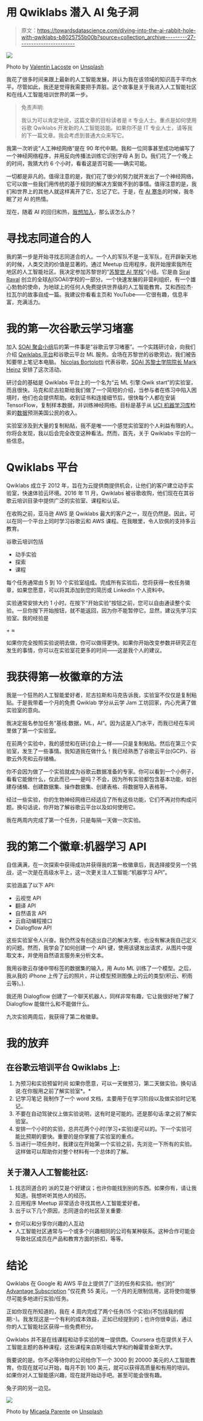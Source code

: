 # 用 Qwiklabs 潜入 AI 兔子洞

> 原文：<https://towardsdatascience.com/diving-into-the-ai-rabbit-hole-with-qwiklabs-b8025755b00b?source=collection_archive---------27----------------------->

![](img/fa25497f1ac6ba6fa4580b3300866124.png)

Photo by [Valentin Lacoste](https://unsplash.com/@valentinlacoste?utm_source=medium&utm_medium=referral) on [Unsplash](https://unsplash.com?utm_source=medium&utm_medium=referral)

我花了很多时间来跟上最新的人工智能发展，并认为我在该领域的知识高于平均水平。尽管如此，我还是觉得我需要把手弄脏。这个故事是关于我进入人工智能社区和在线人工智能培训世界的第一步。

> 免责声明:
> 
> 我认为可以肯定地说，这篇文章的目标读者是 it 专业人士。重点是如何使用谷歌 Qwiklabs 开发新的人工智能技能。如果你不是 IT 专业人士，请等我的下一篇文章。我会考虑到普通大众来写它。

我第一次听说“人工神经网络”是在 90 年代中期。我和一位同事甚至成功地编写了一个神经网络程序，并用反向传播法训练它识别字母 A 到 D。我们花了一个晚上的时间，我猜大约 6 个小时，看看这是否可能——确实可能。

一切都是非凡的。值得注意的是，我们花了很少的努力就开发出了一个神经网络，它可以做一些我们用传统的基于规则的解决方案做不到的事情。值得注意的是，我们和世界上的其他人就这样离开了它，忘记了它。于是，在 [AI 寒冬](https://en.wikipedia.org/wiki/AI_winter)的时候，我冬眠了对 AI 的热情。

现在，随着 AI 的回归和热，[我想加入](/ai-fear-uncertainty-and-hope-3162066184bd)，那么该怎么办？

# 寻找志同道合的人

我的第一步是开始寻找志同道合的人。一个人的军队不是一支军队，在开辟新天地的时候，人类交流的价值是显著的。通过 Meetup 应用程序，我开始搜索我所在地区的人工智能社区。我决定参加苏黎世的“[苏黎世 AI 学校](https://www.meetup.com/School-of-AI-Zurich/)”小组。它是由 [Siraj Raval](https://medium.com/@siraj_raval) 创立的全球[AI](https://www.theschool.ai/)(SOAI)学校的一部分。一个快速发展的非营利组织，有一个雄心勃勃的使命，为地球上的任何人免费提供世界级的人工智能教育。艾和西拉杰·拉瓦尔的故事自成一篇。我建议你看看主页和 YouTube——它很有趣，信息丰富，充满活力。

# 我的第一次谷歌云学习堵塞

加入 [SOAI 聚会小组](https://www.meetup.com/School-of-AI-Zurich/)后的第一件事是“谷歌云学习堵塞”。一个实践研讨会，向我们介绍 [Qwiklabs 平台](https://google.qwiklabs.com/)和谷歌云平台 ML 服务。会场在苏黎世的谷歌旁边，我们被告知要带上笔记本电脑。 [Nicolas Bortolotti](https://medium.com/u/c290e518efa1?source=post_page-----b8025755b00b--------------------------------) 代表谷歌，[SOAI 苏黎士学院院长 Mark Heinz](https://www.linkedin.com/in/mark-heinz-a1369911) 安排了这次活动。

研讨会的基础是 Qwiklabs 平台上的一个名为“云 ML 引擎:Qwik start”的实验室，而且很快。马克和尼古拉斯给我们做了一个简短的介绍，当参与者在练习中陷入困境时，他们也会提供帮助。收到证书和连接细节后，很快每个人都在安装 TensorFlow，复制样本数据，并训练神经网络。目标是基于从 [UCI 机器学习库](https://archive.ics.uci.edu/ml/about.html)检索的[数据](https://archive.ics.uci.edu/ml/datasets/Census+Income)预测美国公民的收入。

实验室涉及到大量的复制粘贴，我不是唯一一个感觉实验室的个人利益有限的人。你将会发现，我以后会完全改变这种看法。然而，首先，关于 Qwiklabs 平台的一些信息。

# Qwiklabs 平台

Qwiklabs 成立于 2012 年，旨在为云提供商提供机会，让他们的客户建立动手实验室，快速体验云环境。2016 年 11 月，Qwiklabs 被谷歌收购，他们现在在其谷歌云培训目录中提供广泛的实验室、课程和认证。

在收购之前，亚马逊 AWS 是 Qwiklabs 最大的客户之一，现在仍然是。因此，可以在同一个平台上同时学习谷歌云和 AWS 课程。在我眼里，令人钦佩的支持多云教育。

谷歌云培训包括

*   动手实验
*   探索
*   课程

每个任务通常由 5 到 10 个实验室组成。完成所有实验后，您将获得一枚任务徽章，如果您愿意，可以将其添加到您的简历或 LinkedIn 个人资料中。

实验通常安排大约 1 小时。在按下“开始实验”按钮之前，您可以自由通读整个实验。一旦你按下开始按钮，就不能返回，因为你不能暂停它。显然，建议先学习实验室。我的经验是

<actual study="" time="">+ <actual lab="" time="">≈</actual></actual>

如果你完全按照实验说明去做，你可以做得更快。如果你开始改变参数并研究正在发生的事情，你可以在实验室花更多的时间——这是我个人的建议。

# 我获得第一枚徽章的方法

我是一个狂热的人工智能爱好者，尼古拉斯和马克告诉我，实验室不仅仅是复制粘贴。于是我带着一个月的免费 Qwiklab 学分从云学 Jam 工坊回家，内心充满了做实验室的意向。

我决定报名参加任务“基线:数据，ML，AI”。因为这是入门水平，而我已经在车间里做了第一个实验室。

在前两个实验中，我的感觉和在研讨会上一样——只是复制粘贴。然后在第三个实验室，发生了一些事情。我知道我在做什么！我已经熟悉了谷歌云平台(GCP)、谷歌云外壳和云存储桶。

你不会因为做了一个实验就成为谷歌云数据准备的专家。你可以看到一个小例子，看看它能做什么，仅此而已——是吗？不会，因为所有实验都包含基本功能，如创建存储桶、创建数据集、操作数据集、创建表格、将数据导入表格等。

经过一些实验，你的生物神经网络已经适应了所有这些功能，它们不再对你构成问题。换句话说，你开始了解谷歌云平台以及如何使用它。

我在两周内完成了第一个任务，只是每隔一天做一次实验。

# 我的第二个徽章:机器学习 API

自信满满，在一次探索中获得成功并获得我的第一枚徽章后，我选择接受另一个挑战，这一次是在高级水平上，这一次更关注人工智能:“机器学习 API”。

实验涵盖了以下 API:

*   云视觉 API
*   翻译 API
*   自然语言 API
*   云自动编程接口
*   Dialogflow API

这些实验室令人兴奋。我仍然没有创造出自己的解决方案，也没有解决我自己定义的问题。然而，我学会了如何创建一个 API 键，使用该键发出请求，从图片中提取文本，并使用自然语言服务来分析文本。

我用谷歌云存储中带标签的数据集的输入，用 Auto ML 训练了一个模型。之后，我从我的 iPhone 上传了云的照片，并让模型预测图像上的云的类型(积云、积雨云等)。).

我还用 Dialogflow 创建了一个聊天机器人，同样非常有趣，它让我很好地了解了 Dialogflow 能做什么和不能做什么。

九次实验两周后，我获得了第二枚徽章。

# 我的放弃

## 在谷歌云培训平台 Qwiklabs 上:

1.  为预习和实验预留时间
    如果你愿意，可以一天做预习，第二天做实验。换句话说:在你服用之前了解实验室*。*
2.  记学习笔记
    我制作了一个 word 文档，主要用于在学习阶段以及做实验时记笔记。
3.  不要在自动驾驶仪上做实验说明，这有时是可能的。还是那句话:拿之前了解实验室。
4.  安排一个小时的实验，总共花两个小时(学习+实验)是可以的。下一个实验可能比预期的要快。重要的是你掌握了实验室的重点。
5.  当进行一项任务时，我建议在开始第一个实验之前，先浏览一下所有的实验。这样做可以帮助你对整个材料有一个总体的了解。

## 关于潜入人工智能社区:

1.  找志同道合的
    派的艾是个好建议；也许你能找到别的东西。如果你有，请让我知道。我想听听其他人的经历。
2.  应用程序 Meetup 非常适合寻找其他人工智能爱好者。
3.  出于以下几个原因，志同道合的社区至关重要:

*   你可以和分享你兴趣的人互动
*   人工智能社区通常与一个或多个兴趣相同的公司有某种联系。这种合作可能会导致社区成员在产品和教育方面的折扣，等等。

# 结论

Qwiklabs 在 Google 和 AWS 平台上提供了广泛的任务和实验。他们的“ [Advantage Subscription](https://run.qwiklabs.com/payments/new) ”仅花费 55 美元，一个月的无限制信用，这将使你能够尽可能多地进行实验/任务。

正如你现在所知道的，我在 4 周内完成了两个任务(15 个实验)(不包括我的假期:-)。我发现这是一个有利的成本效益，正如已经提到的；也许你很幸运，通过你的人工智能社区获得一些免费积分。

Qwiklabs 并不是在线课程和动手实验的唯一提供商。Coursera 也在提供关于人工智能主题的各种课程，这些课程来自斯坦福大学和约翰霍普金斯大学。

我要说的是。你不必等待你的公司给你下一个 3000 到 20000 美元的人工智能教育。你现在就可以开始，每月不到 100 美元，就可以获得高质量和有用的培训。如果你对人工智能感兴趣，现在就开始动手吧。甚至可能会很有趣。

兔子洞的另一边见。

![](img/df32415b03fd3665f68dfc1ea55a7e9d.png)

Photo by [Micaela Parente](https://unsplash.com/@mparente?utm_source=medium&utm_medium=referral) on [Unsplash](https://unsplash.com?utm_source=medium&utm_medium=referral)
